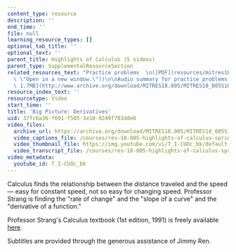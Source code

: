 ```yaml
---
content_type: resource
description: ''
end_time: ''
file: null
learning_resource_types: []
optional_tab_title: ''
optional_text: ''
parent_title: Highlights of Calculus (5 videos)
parent_type: SupplementalResourceSection
related_resources_text: "Practice problems  \n([PDF](resources/mitres18_05s10_big_picture_derivatives\
  \ \"Open in a new window.\"))\n\nAudio summary for practice problems  \n([MP3 -\
  \ 1.7MB](http://www.archive.org/download/MITRES18.005/MITRES18_005S10_BigPictureDerivatives_Summary_32K.mp3))"
resource_index_text: ''
resourcetype: Video
start_time: ''
title: 'Big Picture: Derivatives'
uid: 37fc6a36-f691-f505-3e10-9249f701dde6
video_files:
  archive_url: https://archive.org/download/MITRES18.005/MITRES18_005S10_BigPictureDerivatives_300k.mp4
  video_captions_file: /courses/res-18-005-highlights-of-calculus-spring-2010/9b950b89a8485ffc9e652a5296efc09d_T_I-CUOc_bk.vtt
  video_thumbnail_file: https://img.youtube.com/vi/T_I-CUOc_bk/default.jpg
  video_transcript_file: /courses/res-18-005-highlights-of-calculus-spring-2010/2f25424053dfabfb9279f0c3c171fa3f_T_I-CUOc_bk.pdf
video_metadata:
  youtube_id: T_I-CUOc_bk
---
```


Calculus finds the relationship between the distance traveled and the speed — easy for constant speed, not so easy for changing speed. Professor Strang is finding the "rate of change" and the "slope of a curve" and the "derivative of a function."

Professor Strang's Calculus textbook (1st edition, 1991) is freely available [here](/courses/res-18-001-calculus-online-textbook-spring-2005/).

Subtitles are provided through the generous assistance of Jimmy Ren.